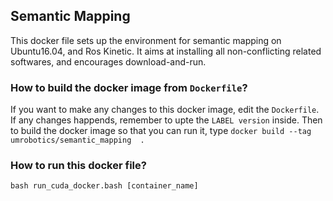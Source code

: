 ## Semantic Mapping
This docker file sets up the environment for semantic mapping on Ubuntu16.04, and Ros Kinetic. It aims at installing all non-conflicting related softwares, and encourages download-and-run.


### How to build the docker image from `Dockerfile`?
If you want to make any changes to this docker image, edit the `Dockerfile`. If any changes happends, remember to upte the `LABEL version` inside. 
Then to build the docker image so that you can run it, type `docker build --tag umrobotics/semantic_mapping  . `


### How to run this docker file?
`bash run_cuda_docker.bash [container_name]`

